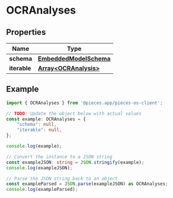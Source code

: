 
# OCRAnalyses


## Properties

Name | Type
------------ | -------------
**schema** | [**EmbeddedModelSchema**](EmbeddedModelSchema)
**iterable** | [**Array&lt;OCRAnalysis&gt;**](OCRAnalysis)

## Example

```typescript
import { OCRAnalyses } from '@pieces.app/pieces-os-client';

// TODO: Update the object below with actual values
const example: OCRAnalyses = {
    "schema": null,
    "iterable": null,
};

console.log(example);

// Convert the instance to a JSON string
const exampleJSON: string = JSON.stringify(example);
console.log(exampleJSON);

// Parse the JSON string back to an object
const exampleParsed = JSON.parse(exampleJSON) as OCRAnalyses;
console.log(exampleParsed);
```


